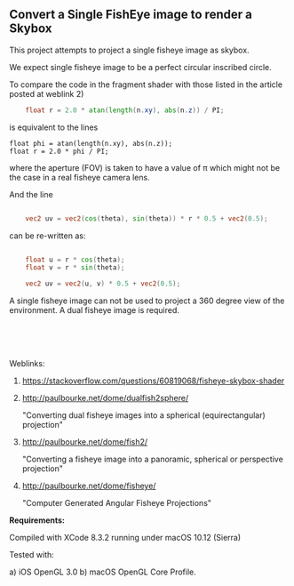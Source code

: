 ## Convert a Single FishEye image to render a Skybox


This project attempts to project a single fisheye image as skybox.

We expect single fisheye image to be a perfect circular inscribed circle.

To compare the code in the fragment shader with those listed in the article posted at weblink 2)

```glsl
    float r = 2.0 * atan(length(n.xy), abs(n.z)) / PI;
```

is equivalent to the lines

    float phi = atan(length(n.xy), abs(n.z));
    float r = 2.0 * phi / PI;

where the aperture (FOV) is taken to have a  value of π which might not be the case in a real fisheye camera lens.

And the line

```glsl

    vec2 uv = vec2(cos(theta), sin(theta)) * r * 0.5 + vec2(0.5);
```
can be re-written as:

```glsl

    float u = r * cos(theta);
    float v = r * sin(theta);

    vec2 uv = vec2(u, v) * 0.5 + vec2(0.5);
```

A single fisheye image can not be used to project a 360 degree view of the environment. A dual fisheye image is required.

<br />
<br />
<br />


Weblinks:

1) https://stackoverflow.com/questions/60819068/fisheye-skybox-shader

2) http://paulbourke.net/dome/dualfish2sphere/

    "Converting dual fisheye images into a spherical (equirectangular) projection"

3) http://paulbourke.net/dome/fish2/

    "Converting a fisheye image into a panoramic, spherical or perspective projection"


4) http://paulbourke.net/dome/fisheye/

    "Computer Generated Angular Fisheye Projections"


**Requirements:**

Compiled with XCode 8.3.2 running under macOS 10.12 (Sierra)

Tested with:

a) iOS OpenGL 3.0
b) macOS OpenGL Core Profile.
